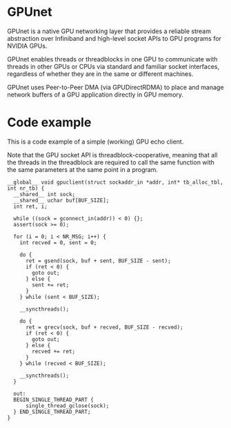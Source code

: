 GPUnet
======

GPUnet is a native GPU networking layer that provides a reliable stream abstraction over Infiniband  and high-level socket APIs  to GPU programs for NVIDIA GPUs.

GPUnet enables threads or threadblocks in one GPU to communicate with threads in other GPUs or CPUs via standard and familiar socket interfaces, regardless of whether they are in the same or different machines. 

GPUnet uses Peer-to-Peer DMA (via GPUDirectRDMA) to place and manage network buffers of a GPU application directly in  GPU memory.  

Code example
============
This is a code example of a simple (working) GPU echo client. 

Note that  the GPU socket API is threadblock-cooperative, meaning that all the threads in the threadblock are required to call the same function with the same parameters at the same point in a program.

    __global__ void gpuclient(struct sockaddr_in *addr, int* tb_alloc_tbl, int nr_tb) {
      __shared__ int sock;
      __shared__ uchar buf[BUF_SIZE];
      int ret, i;
    
      while ((sock = gconnect_in(addr)) < 0) {};
      assert(sock >= 0);

      for (i = 0; i < NR_MSG; i++) {
        int recved = 0, sent = 0;
    
        do {
          ret = gsend(sock, buf + sent, BUF_SIZE - sent);
          if (ret < 0) {
            goto out;
          } else {
            sent += ret;
          }
        } while (sent < BUF_SIZE);
        
        __syncthreads(); 
      
        do {
          ret = grecv(sock, buf + recved, BUF_SIZE - recved);
          if (ret < 0) {
            goto out;
          } else {
            recved += ret;
          }
        } while (recved < BUF_SIZE);
        
        __syncthreads();
      }

      out:
      BEGIN_SINGLE_THREAD_PART {
          single_thread_gclose(sock);
      } END_SINGLE_THREAD_PART;
    }

